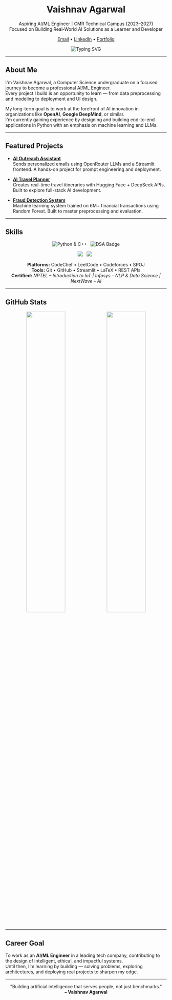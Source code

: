 <h1 align="center">Vaishnav Agarwal</h1>

<p align="center">
  Aspiring AI/ML Engineer | CMR Technical Campus (2023–2027)<br>
  Focused on Building Real-World AI Solutions as a Learner and Developer
</p>

<p align="center">
  <a href="mailto:agarwalvaishnav007@gmail.com">Email</a> • 
  <a href="https://www.linkedin.com/in/vaishnav-agarwal-9498542b0/">LinkedIn</a> • 
  <a href="https://vaishnav00769.github.io/Portfolio/">Portfolio</a>
</p>

<p align="center">
  <img src="https://readme-typing-svg.herokuapp.com?font=Fira+Code&weight=500&size=22&pause=1000&color=1F6FEB&center=true&vCenter=true&width=600&lines=Future+AI%2FML+Engineer;Learning+by+Building;LLM+Exploration+%7C+Python+Projects+%7C+Model+Deployment" alt="Typing SVG" />
</p>

---

## About Me

I'm Vaishnav Agarwal, a Computer Science undergraduate on a focused journey to become a professional AI/ML Engineer.  
Every project I build is an opportunity to learn — from data preprocessing and modeling to deployment and UI design.

My long-term goal is to work at the forefront of AI innovation in organizations like **OpenAI**, **Google DeepMind**, or similar.  
I'm currently gaining experience by designing and building end-to-end applications in Python with an emphasis on machine learning and LLMs.

---

## Featured Projects

- **[AI Outreach Assistant](https://github.com/Vaishnav00769/automated_AI_outreach)**  
  Sends personalized emails using OpenRouter LLMs and a Streamlit frontend. A hands-on project for prompt engineering and deployment.

- **[AI Travel Planner](https://github.com/Vaishnav00769/AI-Travel-Planner)**  
  Creates real-time travel itineraries with Hugging Face + DeepSeek APIs. Built to explore full-stack AI development.

- **[Fraud Detection System](https://github.com/Vaishnav00769/Fraud-Detection-System)**  
  Machine learning system trained on 6M+ financial transactions using Random Forest. Built to master preprocessing and evaluation.

---

## Skills

<p align="center">
  <img src="https://skillicons.dev/icons?i=python,cpp" title="Python & C++"/> &nbsp;
  <img src="https://img.shields.io/badge/Data%20Structures%20&%20Algorithms-200%2B%20problems-blue" alt="DSA Badge"/>  
</p>

<p align="center">
  <img src="https://skillicons.dev/icons?i=git,github,streamlit,vscode" /> &nbsp;
  <img src="https://skillicons.dev/icons?i=latex,linux" /> &nbsp;
</p>

<p align="center">
  <b>Platforms:</b> CodeChef • LeetCode • Codeforces • SPOJ<br>
  <b>Tools:</b> Git • GitHub • Streamlit • LaTeX • REST APIs<br>
  <b>Certified:</b> <i>NPTEL – Introduction to IoT | Infosys – NLP & Data Science | NextWave – AI</i>
</p>

---

## GitHub Stats

<p align="center">
  <img src="https://github-readme-stats.vercel.app/api?username=Vaishnav00769&show_icons=true&theme=radical" width="49%" />
  <img src="https://github-readme-streak-stats.herokuapp.com?user=Vaishnav00769&theme=radical" width="49%" />
</p>

---

## Career Goal

To work as an **AI/ML Engineer** in a leading tech company, contributing to the design of intelligent, ethical, and impactful systems.  
Until then, I’m learning by building — solving problems, exploring architectures, and deploying real projects to sharpen my edge.

---

<p align="center">
  "Building artificial intelligence that serves people, not just benchmarks."<br>
  <b>– Vaishnav Agarwal</b>
</p>
